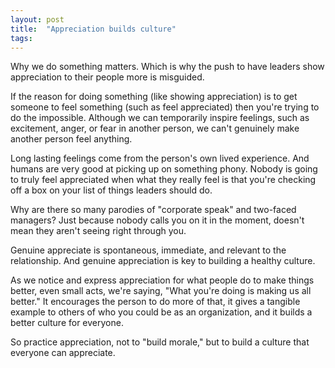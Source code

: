 ```yaml
---
layout: post
title:  "Appreciation builds culture"
tags: 
---
```


Why we do something matters. Which is why the push to have leaders show appreciation to their people more is misguided.

If the reason for doing something (like showing appreciation) is to get someone to feel something (such as feel appreciated) then you're trying to do the impossible. Although we can temporarily inspire feelings, such as excitement, anger, or fear in another person, we can't genuinely make another person feel anything.

Long lasting feelings come from the person's own lived experience. And humans are very good at picking up on something phony. Nobody is going to truly feel appreciated when what they really feel is that you're checking off a box on your list of things leaders should do.

Why are there so many parodies of "corporate speak" and two-faced managers? Just because nobody calls you on it in the moment, doesn't mean they aren't seeing right through you.

Genuine appreciate is spontaneous, immediate, and relevant to the relationship. And genuine appreciation is key to building a healthy culture.

As we notice and express appreciation for what people do to make things better, even small acts, we're saying, "What you're doing is making us all better." It encourages the person to do more of that, it gives a tangible example to others of who you could be as an organization, and it builds a better culture for everyone.

So practice appreciation, not to "build morale," but to build a culture that everyone can appreciate.